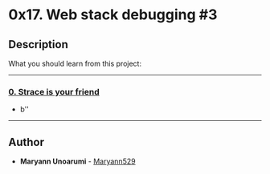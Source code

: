 # 0x17. Web stack debugging #3

## Description
What you should learn from this project:

---

### [0. Strace is your friend](./0-strace_is_your_friend.pp)
* b''

---

## Author
* **Maryann Unoarumi** - [Maryann529](https://github.com/Maryann529)
